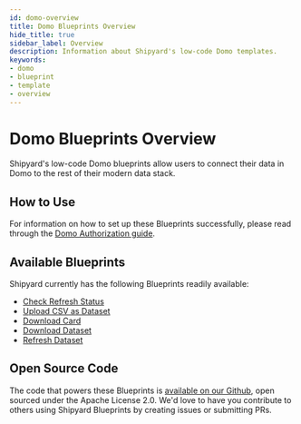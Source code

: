 ```yaml
---
id: domo-overview
title: Domo Blueprints Overview
hide_title: true
sidebar_label: Overview
description: Information about Shipyard's low-code Domo templates.
keywords:
- domo
- blueprint
- template
- overview
---
```


# Domo Blueprints Overview

Shipyard's low-code Domo blueprints allow users to connect their data in Domo to the rest of their modern data stack.


## How to Use
For information on how to set up these Blueprints successfully, please read through the [Domo Authorization guide](domo-authorization.md).


## Available Blueprints
Shipyard currently has the following Blueprints readily available: 
- [Check Refresh Status](domo-check-refresh-status.md)
- [Upload CSV as Dataset](domo-upload-csv-as-dataset.md)
- [Download Card](domo-download-card.md)
- [Download Dataset](domo-download-dataset.md)
- [Refresh Dataset](domo-refresh-dataset.md)

## Open Source Code
The code that powers these Blueprints is [available on our Github](http://localhost:3000/docs/blueprint-library/domo/domo-overview/), open sourced under the Apache License 2.0. We'd love to have you contribute to others using Shipyard Blueprints by creating issues or submitting PRs.
